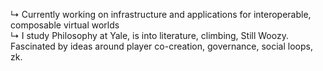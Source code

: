 ↳ Currently working on infrastructure and applications for interoperable, composable virtual worlds \
↳ I study Philosophy at Yale, is into literature, climbing, Still Woozy. Fascinated by ideas around player co-creation, governance, social loops, zk. 
